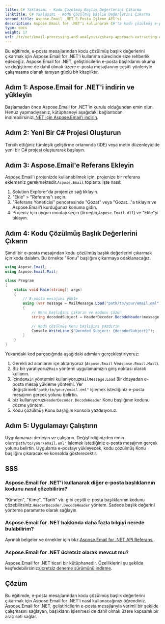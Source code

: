 ```yaml
---
title: C# Yaklaşımı - Kodu Çözülmüş Başlık Değerlerini Çıkarma
linktitle: C# Yaklaşımı - Kodu Çözülmüş Başlık Değerlerini Çıkarma
second_title: Aspose.Email .NET E-Posta İşleme API'si
description: Aspose.Email for .NET'i kullanarak C#'ta kodu çözülmüş e-posta başlığı değerlerini çıkarmayı öğrenin. Kod örnekleri içeren kapsamlı kılavuz.
type: docs
weight: 17
url: /tr/net/email-processing-and-analysis/csharp-approach-extracting-decoded-header-values/
---
```


Bu eğitimde, e-posta mesajlarından kodu çözülmüş başlık değerlerini çıkarmak için Aspose.Email for .NET'i kullanma sürecinde size rehberlik edeceğiz. Aspose.Email for .NET, geliştiricilerin e-posta başlıklarını okuma ve değiştirme de dahil olmak üzere e-posta mesajlarının çeşitli yönleriyle çalışmasına olanak tanıyan güçlü bir kitaplıktır.

## Adım 1: Aspose.Email for .NET'i indirin ve yükleyin

 Başlamadan önce Aspose.Email for .NET'in kurulu olduğundan emin olun. Henüz yapmadıysanız, kütüphaneyi aşağıdaki bağlantıdan indirebilirsiniz:[.NET için Aspose.Email'i indirin](https://releases.aspose.com/email/net).

## Adım 2: Yeni Bir C# Projesi Oluşturun

Tercih ettiğiniz tümleşik geliştirme ortamında (IDE) veya metin düzenleyicide yeni bir C# projesi oluşturarak başlayın.

## Adım 3: Aspose.Email'e Referans Ekleyin

 Aspose.Email'i projenizde kullanabilmek için, projenize bir referans eklemeniz gerekmektedir.`Aspose.Email` toplantı. İşte nasıl:

1. Solution Explorer'da projenize sağ tıklayın.
2. "Ekle" > "Referans"ı seçin.
3. "Referans Yöneticisi" penceresinde "Gözat" veya "Gözat..."a tıklayın ve Aspose.Email'i kurduğunuz konuma gidin.
4.  Projeniz için uygun montajı seçin (örneğin,`Aspose.Email.dll`) ve "Ekle"yi tıklayın.

## Adım 4: Kodu Çözülmüş Başlık Değerlerini Çıkarın

Şimdi bir e-posta mesajından kodu çözülmüş başlık değerlerini çıkarmak için koda dalalım. Bu örnekte "Konu" başlığını çıkarmaya odaklanacağız.

```csharp
using Aspose.Email;
using Aspose.Email.Mail;

class Program
{
    static void Main(string[] args)
    {
        // E-posta mesajını yükle
        using (var message = MailMessage.Load("path/to/your/email.eml"))
        {
            // Konu başlığını çıkarın ve kodunu çözün
            string decodedSubject = HeaderDecoder.DecodeHeader(message.Subject);
            
            // Kodu çözülmüş Konu başlığını yazdırın
            Console.WriteLine($"Decoded Subject: {decodedSubject}");
        }
    }
}
```

Yukarıdaki kod parçacığında aşağıdaki adımları gerçekleştiriyoruz:

1. Gerekli ad alanlarını içe aktarıyoruz (`Aspose.Email` Ve`Aspose.Email.Mail`).
2.  Biz bir yaratıyoruz`Main` yöntemi uygulamamızın giriş noktası olarak kullanın.
3.  İçinde`Main` yöntemini kullanıyoruz`MailMessage.Load` Bir dosyadan e-posta mesajı yükleme yöntemi. Yer değiştirmek`"path/to/your/email.eml"` işlemek istediğiniz e-posta mesajının gerçek yolunu belirtin.
4.  biz kullanıyoruz`HeaderDecoder.DecodeHeader` Konu başlığının kodunu çözme yöntemi.
5. Kodu çözülmüş Konu başlığını konsola yazdırıyoruz.

## Adım 5: Uygulamayı Çalıştırın

 Uygulamanızı derleyin ve çalıştırın. Değiştirdiğinizden emin olun`"path/to/your/email.eml"` işlemek istediğiniz e-posta mesajının gerçek yolunu belirtin. Uygulama e-postayı yükleyecek, kodu çözülmüş Konu başlığını çıkaracak ve konsolda gösterecektir.

## SSS

### Aspose.Email for .NET'i kullanarak diğer e-posta başlıklarının kodunu nasıl çözebilirim?

 "Kimden", "Kime", "Tarih" vb. gibi çeşitli e-posta başlıklarının kodunu çözebilirsiniz.`HeaderDecoder.DecodeHeader` yöntem. Sadece başlık değerini yönteme parametre olarak sağlayın.

### Aspose.Email for .NET hakkında daha fazla bilgiyi nerede bulabilirim?

 Ayrıntılı belgeler ve örnekler için bkz.[Aspose.Email for .NET API Referansı](https://reference.aspose.com/email/net).

### Aspose.Email for .NET ücretsiz olarak mevcut mu?

 Aspose.Email for .NET ticari bir kütüphanedir. Özelliklerini şu şekilde keşfedebilirsiniz:[ücretsiz deneme sürümünü indirme](https://releases.aspose.com/email/net).

## Çözüm

Bu eğitimde, e-posta mesajlarından kodu çözülmüş başlık değerlerini çıkarmak için Aspose.Email for .NET'i nasıl kullanacağınızı öğrendiniz. Aspose.Email for .NET, geliştiricilerin e-posta mesajlarıyla verimli bir şekilde çalışmasını sağlayan, başlıkların işlenmesi de dahil olmak üzere kapsamlı bir araç seti sağlar.